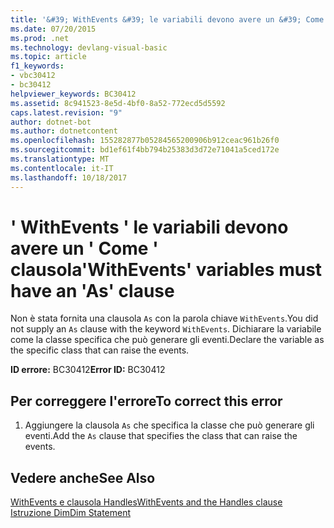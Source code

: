 ```yaml
---
title: '&#39; WithEvents &#39; le variabili devono avere un &#39; Come &#39; clausola'
ms.date: 07/20/2015
ms.prod: .net
ms.technology: devlang-visual-basic
ms.topic: article
f1_keywords:
- vbc30412
- bc30412
helpviewer_keywords: BC30412
ms.assetid: 8c941523-8e5d-4bf0-8a52-772ecd5d5592
caps.latest.revision: "9"
author: dotnet-bot
ms.author: dotnetcontent
ms.openlocfilehash: 155282877b05284565200906b912ceac961b26f0
ms.sourcegitcommit: bd1ef61f4bb794b25383d3d72e71041a5ced172e
ms.translationtype: MT
ms.contentlocale: it-IT
ms.lasthandoff: 10/18/2017
---
```

# <a name="39withevents39-variables-must-have-an-39as39-clause"></a><span data-ttu-id="00d8b-102">&#39; WithEvents &#39; le variabili devono avere un &#39; Come &#39; clausola</span><span class="sxs-lookup"><span data-stu-id="00d8b-102">&#39;WithEvents&#39; variables must have an &#39;As&#39; clause</span></span>
<span data-ttu-id="00d8b-103">Non è stata fornita una clausola `As` con la parola chiave `WithEvents`.</span><span class="sxs-lookup"><span data-stu-id="00d8b-103">You did not supply an `As` clause with the keyword `WithEvents`.</span></span> <span data-ttu-id="00d8b-104">Dichiarare la variabile come la classe specifica che può generare gli eventi.</span><span class="sxs-lookup"><span data-stu-id="00d8b-104">Declare the variable as the specific class that can raise the events.</span></span>  
  
 <span data-ttu-id="00d8b-105">**ID errore:** BC30412</span><span class="sxs-lookup"><span data-stu-id="00d8b-105">**Error ID:** BC30412</span></span>  
  
## <a name="to-correct-this-error"></a><span data-ttu-id="00d8b-106">Per correggere l'errore</span><span class="sxs-lookup"><span data-stu-id="00d8b-106">To correct this error</span></span>  
  
1.  <span data-ttu-id="00d8b-107">Aggiungere la clausola `As` che specifica la classe che può generare gli eventi.</span><span class="sxs-lookup"><span data-stu-id="00d8b-107">Add the `As` clause that specifies the class that can raise the events.</span></span>  
  
## <a name="see-also"></a><span data-ttu-id="00d8b-108">Vedere anche</span><span class="sxs-lookup"><span data-stu-id="00d8b-108">See Also</span></span>  
 [<span data-ttu-id="00d8b-109">WithEvents e clausola Handles</span><span class="sxs-lookup"><span data-stu-id="00d8b-109">WithEvents and the Handles clause</span></span>](~/docs/visual-basic/programming-guide/language-features/events/index.md#withevents-and-the-handles-clause)  
 [<span data-ttu-id="00d8b-110">Istruzione Dim</span><span class="sxs-lookup"><span data-stu-id="00d8b-110">Dim Statement</span></span>](../../visual-basic/language-reference/statements/dim-statement.md)
